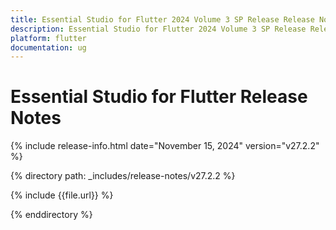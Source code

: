 ```yaml
---
title: Essential Studio for Flutter 2024 Volume 3 SP Release Release Notes  
description: Essential Studio for Flutter 2024 Volume 3 SP Release Release Notes  
platform: flutter
documentation: ug
---
```


# Essential Studio for Flutter  Release Notes  

{% include release-info.html date="November 15, 2024"  version="v27.2.2" %} 

{% directory path: _includes/release-notes/v27.2.2 %}

{% include {{file.url}} %}

{% enddirectory %}